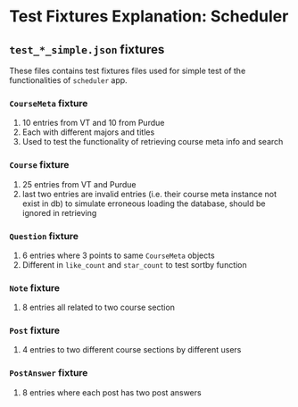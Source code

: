 # Test Fixtures Explanation: Scheduler


## `test_*_simple.json` fixtures
These files contains test fixtures files used for
simple test of the functionalities of `scheduler` app.

### `CourseMeta` fixture

1. 10 entries from VT and 10 from Purdue
2. Each with different majors and titles
3. Used to test the functionality of retrieving course meta info and search

### `Course` fixture

1. 25 entries from VT and Purdue
2. last two entries are invalid entries (i.e. their course meta instance not exist in db)
to simulate erroneous loading the database, should be ignored in retrieving

### `Question` fixture

1. 6 entries where 3 points to same `CourseMeta` objects
2. Different in `like_count` and `star_count` to test sortby function

### `Note` fixture

1. 8 entries all related to two course section

### `Post` fixture

1. 4 entries to two different course sections by different users

### `PostAnswer` fixture

1. 8 entries where each post has two post answers
